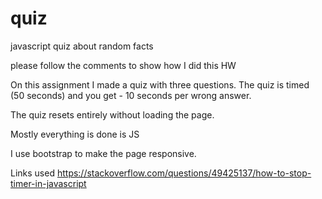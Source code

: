 # quiz
javascript quiz about random facts

please follow the comments to show how I did this HW

On this assignment I made a quiz with three questions. The quiz is timed (50 seconds) and you get - 10 seconds per wrong answer.

The quiz resets entirely without loading the page.

Mostly everything is done is JS

I use bootstrap to make the page responsive.


Links used
https://stackoverflow.com/questions/49425137/how-to-stop-timer-in-javascript
